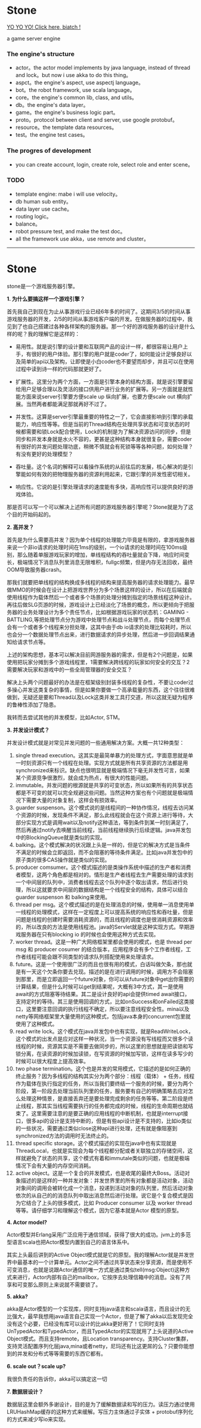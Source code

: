 Stone
=====

[YO YO YO! Click here, biatch !](http://crazyjohn.github.io/)

a game server engine


### The engine's structure ###

- actor。the actor model implements by java language, instead of thread and lock。but now i use akka to do this thing。
- aspct。the engine's aspect, use aspectj language。
- bot。the robot framework, use scala language。
- core。the engine's common lib, class, and utils。
- db。the engine's data layer。
- game。the engine's business logic part。
- proto。protocol between client and server, use google protobuf。
- resource。the template data resources。
- test。the engine test cases。


### The progres of development ###
- you can create account, login, create role, select role and enter scene。




### TODO ###
- template engine: mabe i will use velocity。
- db human sub entity。
- data layer use cache。
- routing logic。
- balance。
- robot pressure test, and make the test doc。
- all the framework use akka，use remote and cluster。



----------
Stone
===
stone是一个游戏服务器引擎。

**1. 为什么要搞这样一个游戏引擎？**

首先我自己到现在为止从事游戏行业已经6年多的时间了。这期间3/5的时间从事游戏服务器的开发，2/5的时间从事游戏客户端的开发。在做服务器的过程中，我见到了也自己搭建过各种各样架构的服务器。那一个好的游戏服务器的设计是什么样的呢？我的理解它是这样的：

- 易用性。就是说引擎的设计要和互联网产品的设计一样，都很容易让用户上手，有很好的用户体验。那引擎的用户就是coder了，如何能设计足够良好以及简单的api以及架构，让即使是小白coder也不要望而却步，并且可以在使用过程中读到诗一样的代码那就更好了。

- 扩展性。这里分为两个方面，一方面是引擎本身的结构方面，就是说引擎要留给用户足够合理以及灵活的接口供用户进行业务的扩展等。另一方面就是就性能方面来说server引擎要方便scale up 纵向扩展，也要方便scale out 横向扩展。当然两者都能满足那就再好不过了。

- 并发性。这算是server引擎最重要的特性之一了，它会直接影响到引擎的承载能力，响应性等等。但是当前的Thread结构在处理共享状态和可变状态的时候都需要和锁Lock配合使用，Lock的机制是为了解决资源访问的同步，但是同步和并发本身就是水火不容的，更甚是这种结构本身就很复杂，需要coder有很好的并发问题处理功底，稍微不慎就会有死锁等等各种问题，如何处理？有没有更好的处理模型？

- 吞吐量。这个名词的解释可以看操作系统的从前往后的发展，核心解决的是引擎能如何有效的把物理服务器的资源利用起来，它跟引擎的并发性密切相关。

- 响应性。它说的是引擎处理请求的速度能有多快，高响应性可以提供良好的游戏体验。


那是否可以写一个可以解决上述所有问题的游戏服务器引擎呢？Stone就是为了这个目的开始码起的。



**2. 高并发？**

首先是为什么需要高并发？因为单个线程的处理能力毕竟是有限的，拿游戏服务器来说一个非io请求的处理时间在1ms的级别，一个io请求的处理时间在100ms级别，那么随着单服游戏玩家的增加，单线程结构的吞吐量就会下降，响应时间变长，极端情况下消息队列里消息无限堆积，fullgc频繁，但是内存无法回收，最终OOM导致服务器crash。

那我们就要把单线程的结构换成多线程的结构来提高服务器的请求处理能力。最早做MMO的时候会在设计上把游戏世界分为多个场景这样的设计，所以在后端就会使用线程作为载体然后一个或者多个场景的处理分摊到指定的场景线程这种设计。再往后做SLG页游的时候，游戏设计上已经淡化了场景的概念，所以更倾向于把服务器的业务处理设计为多个责任节点，比如根据游戏玩家的状态机：GAMING - BATTLING,等把处理节点分为游戏中处理节点和战斗处理节点，而每个处理节点会有一个或者多个线程来分担处理，这其中由于db io请求的处理比较耗时，所以也会分一个数据处理节点出来，进行数据请求的异步处理，然后进一步回调结果通知给请求节点等。

上述的架构思想，基本可以解决目前网游服务器的需求，但是有2个问题是，如果使用把玩家分摊到多个游戏线程里，1需要解决跨线程的玩家如何安全的交互？2需要解决玩家和游戏中的一些全局管理器的安全交互？

解决上头两个问题最好的办法是在框架级别封装多线程的复杂性，不要让coder过多操心并发这类复杂的事情，但是如果你要做一个高承载量的东西，这个往往很难做到，无疑还是要和Thread以及Lock这类并发工具打交道，所以这就无疑为程序的鲁棒性添加了隐患。

我转而去尝试其他的并发模型，比如Actor, STM。


**3. 并发设计模式？**

并发设计模式就是对常见并发问题的一些通用解决方案。大概一共12种类型：


1. single thread execution。这其实是最简单暴力的处理方式，字面意思就是单一时刻资源只有一个线程在处理。实现方式就是所有共享资源的方法都是用synchronized来标识。缺点也很明显就是极端情况下毫无并发性可言，如果某个资源竞争很激烈，就会成为热点，有很大的性能问题。
2. immutable。并发问题的根源就是共享的可变状态，所以如果所有的共享状态都是不可变的就可以完全规避这些问题。当然这种方案也有个问题就是极端情况下需要大量的对象复制，这样会有损效率。
3. guarder suspenson。这个模式说的是线程间的一种协作情况，线程去访问某个资源的时候，发现条件不满足，那么此线程就会在这个资源上进行等待，大部分实现方式是调用wait以及notify这种语法，等到条件到某一时刻满足了，然后再通过notify去唤醒当前线程，当前线程继续执行后续逻辑。java并发包中的BlockingQueue就是类似的实现。
4. balking。这个模式解决的状况跟上头是一样的，但是它的解决方式是当条件不满足的时候会立即返回，而不会阻塞的等待条件满足。比如java并发包中的原子类的很多CAS操作就是类似的实现。
5. producer comsumer。这个模式描述的是类操作系统中描述的生产者和消费者模型，这两个角色都是相对的。情形是生产者线程去生产需要处理的请求到一个中间层的队列中，消费者线程去这个队列中逐个取出请求，然后进行处理，所以这就要求中间层的数据结构是一个线程安全的结构，具体可以结合 guarder suspenson 和 balking来使用。
6. thread per msg。这个模式描述的是在处理消息的时候，使用单一消息使用单一线程的处理模式，这样在一定程度上可以提高系统的响应性和吞吐量，但是问题是线程的创建时需要消耗资源的，而且线程的调度也是很消耗资源和效率的，所以改良的方法是使用线程池。java的Servlet就是这种实现方式。早期游戏服务器在只有blocking io 的时候也会使用这种方式去实现。
7. worker thread。这是一种广大网络框架里都会使用的模式，也是 thread per msg 和 producer cosumer 的结合版本，应用程序会有多个工作者线程，工作者线程可能会跟不同类型的请求队列搭配使用来处理请求。 
8. future。这是一个使用很广泛的而且也很有用的模式，白话叫做欠条，那也就是有一天这个欠条你要去兑现。描述的是在进行调用的时候，调用方不会阻塞到那里，而是立即返回一个future对象，你可以从future对象中get出你需要的计算结果，但是什么时候可以get到结果呢，大概有3中方式，其一是使用await的方式阻塞等待结果。其二是设计良好的api会提供timed await接口，支持定时的等待。其三是使用回调的方式，比如onSuccess和onFailed这类接口，这里要注意回调的执行线程不确定，所以要注意线程安全性。mina以及netty等网络框架里大量使用的这种模式，包括java本身的concurrent包里就使用了这种模式。
9. read write lock。这个模式在java并发包中也有实现，就是ReadWriteLock，这个模式的出发点是应对这样一种状况，当一个资源没有写线程而又很多个读线程的时候，资源其实是不需要去做同步的，所以这里的思想就是把读锁和写锁分离，在读资源的时候加读锁，在写资源的时候加写锁，这样在读多写少的时候可以很大程度上提高效率。
10. two phase termination。这个也是并发的常用模式，它描述的是如何正确的终止服务？因为多线程的结构其实分为两个部分：线程（载体） + 任务，线程作为载体在执行指定的任务，所以当我们要终结一个服务的时候，要分为两个阶段，第一阶段去处理当前队列里的任务，服务要有自己的明确策略去应对怎么处理这种情景，是直接丢弃还是要处理完成剩余的任务等等。第二阶段是终止线程，那其实当线程需要执行的任务都完成的时候，线程的生命周期也就结束了。这里需要注意的是要正确的应用线程的中断机制，也就是interrupt接口，很多api的设计是支持中断的，但是有些api设计是不支持的，比如io类似的一些状况，需要通过类似close这种api进行处理，还有就是像阻塞到synchronized方法的调用时无法终止的。
11. thread specific storage。这个模式描述的实现在java中也有实现就是ThreadLocal，也就是实现会为每个线程都分配或者关联独立的存储空间，这样就避免了状态的共享，这个模式有着和immutale类似的问题，也就是极端情况下会有大量的内存空间消耗。
12. active object。这是一个复合的并发模式，也是收尾的最终大Boss。活动对象描述的是这样的一种并发对象：并发世界里的所有对象都是活动对象，活动对象间的调用会被转化成一个消息，投递到活动对象的队列里，然后活动对象依次的从自己的的消息队列中取出消息然后进行处理。说它是个复合模式是因为它结合了上头的很多模式，比如 Producer consumer 以及 worker thread 等等。请仔细学习和理解这个模式，因为它基本就是Actor 模型的原型。

**4. Actor model?**

Actor模型并Erlang采用广泛应用于通信领域，获得了很大的成功。jvm上的多范型语言scala也把Actor模型内置到自己的语言体系中。

其实上头最后讲到的Active Object模式就是它的原型。我的理解Actor就是并发世界中最基本的一个计算单元。Actor之间不通过共享状态来分享资源，而是使用不可变消息，也就是说跟Actor通信的唯一方式是通过类似tell(msg:Object)这种方式来进行，Actor内部有自己的mailbox，它按序去处理信箱中的消息。没有了共享和可变那么原则上来说就不需要锁了。

**5. akka?**

akka是Actor模型的一个实现库，同时支持java语言和scala语言，而且设计的无比强大，最早我想用java语言自己实现一个Actor，但是了解了akka以后发现完全没有这个必要，已经没有库可以设计的比akka更好用了！它同时支持UnTypedActor和TypedActor，而且TypedActor的实现就用了上头说道的Active Object模式。而且支持remote，且Location transparency。支持Cluster集群，支持灵活配置序列化层java,mina或者netty，尼玛还有比这更屌的么？只要你能想到的并发和分布式等等需要的东西它都有。

**6. scale out？scale up?**

我很负责任的告诉你，akka可以搞定这一切

**7. 数据层设计？**

数据层这里会额外多谢设计，目的是为了缓解数据读和写的压力。读压力通过使用LRUHashMap缓存的这种方式来缓解。写压力主体通过子实体 + protobuf序列化的方式来减少写io来实现。





